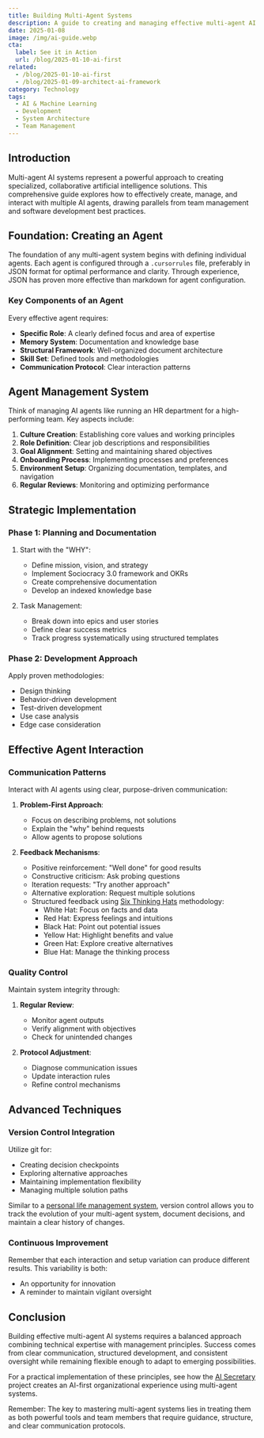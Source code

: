 ```yaml
---
title: Building Multi-Agent Systems
description: A guide to creating and managing effective multi-agent AI systems
date: 2025-01-08
image: /img/ai-guide.webp
cta:
  label: See it in Action
  url: /blog/2025-01-10-ai-first
related:
  - /blog/2025-01-10-ai-first
  - /blog/2025-01-09-architect-ai-framework
category: Technology
tags:
  - AI & Machine Learning
  - Development
  - System Architecture
  - Team Management
---
```


## Introduction

Multi-agent AI systems represent a powerful approach to creating specialized, collaborative artificial intelligence solutions. This comprehensive guide explores how to effectively create, manage, and interact with multiple AI agents, drawing parallels from team management and software development best practices.

## Foundation: Creating an Agent

The foundation of any multi-agent system begins with defining individual agents. Each agent is configured through a `.cursorrules` file, preferably in JSON format for optimal performance and clarity. Through experience, JSON has proven more effective than markdown for agent configuration.

### Key Components of an Agent

Every effective agent requires:

- **Specific Role**: A clearly defined focus and area of expertise
- **Memory System**: Documentation and knowledge base
- **Structural Framework**: Well-organized document architecture
- **Skill Set**: Defined tools and methodologies
- **Communication Protocol**: Clear interaction patterns

## Agent Management System

Think of managing AI agents like running an HR department for a high-performing team. Key aspects include:

1. **Culture Creation**: Establishing core values and working principles
2. **Role Definition**: Clear job descriptions and responsibilities
3. **Goal Alignment**: Setting and maintaining shared objectives
4. **Onboarding Process**: Implementing processes and preferences
5. **Environment Setup**: Organizing documentation, templates, and navigation
6. **Regular Reviews**: Monitoring and optimizing performance

## Strategic Implementation

### Phase 1: Planning and Documentation

1. Start with the "WHY":

   - Define mission, vision, and strategy
   - Implement Sociocracy 3.0 framework and OKRs
   - Create comprehensive documentation
   - Develop an indexed knowledge base

2. Task Management:
   - Break down into epics and user stories
   - Define clear success metrics
   - Track progress systematically using structured templates

### Phase 2: Development Approach

Apply proven methodologies:

- Design thinking
- Behavior-driven development
- Test-driven development
- Use case analysis
- Edge case consideration

## Effective Agent Interaction

### Communication Patterns

Interact with AI agents using clear, purpose-driven communication:

1. **Problem-First Approach**:

   - Focus on describing problems, not solutions
   - Explain the "why" behind requests
   - Allow agents to propose solutions

2. **Feedback Mechanisms**:
   - Positive reinforcement: "Well done" for good results
   - Constructive criticism: Ask probing questions
   - Iteration requests: "Try another approach"
   - Alternative exploration: Request multiple solutions
   - Structured feedback using [Six Thinking Hats](/blog/2018-05-16-thinking-hats) methodology:
     - White Hat: Focus on facts and data
     - Red Hat: Express feelings and intuitions
     - Black Hat: Point out potential issues
     - Yellow Hat: Highlight benefits and value
     - Green Hat: Explore creative alternatives
     - Blue Hat: Manage the thinking process

### Quality Control

Maintain system integrity through:

1. **Regular Review**:

   - Monitor agent outputs
   - Verify alignment with objectives
   - Check for unintended changes

2. **Protocol Adjustment**:
   - Diagnose communication issues
   - Update interaction rules
   - Refine control mechanisms

## Advanced Techniques

### Version Control Integration

Utilize git for:

- Creating decision checkpoints
- Exploring alternative approaches
- Maintaining implementation flexibility
- Managing multiple solution paths

Similar to a [personal life management system](/blog/2025-01-07-personal-life-management-system), version control allows you to track the evolution of your multi-agent system, document decisions, and maintain a clear history of changes.

### Continuous Improvement

Remember that each interaction and setup variation can produce different results. This variability is both:

- An opportunity for innovation
- A reminder to maintain vigilant oversight

## Conclusion

Building effective multi-agent AI systems requires a balanced approach combining technical expertise with management principles. Success comes from clear communication, structured development, and consistent oversight while remaining flexible enough to adapt to emerging possibilities.

For a practical implementation of these principles, see how the [AI Secretary](/blog/2025-01-10-ai-first) project creates an AI-first organizational experience using multi-agent systems.

Remember: The key to mastering multi-agent systems lies in treating them as both powerful tools and team members that require guidance, structure, and clear communication protocols.
